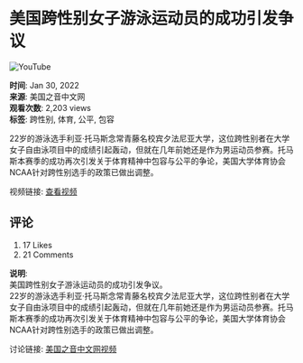 # 美国跨性别女子游泳运动员的成功引发争议

![YouTube](https://yt3.ggpht.com/ytc/AIdro_kt8QIg8uFJOgDEqHhiWDb58CoMysrCsENSuMq27JZG8RYd=s48-c-k-c0x00ffffff-no-rj)

**时间**: Jan 30, 2022  
**来源**: 美国之音中文网  
**观看次数**: 2,203 views  
**标签**: 跨性别, 体育, 公平, 包容  

22岁的游泳选手利亚·托马斯念常青藤名校宾夕法尼亚大学，这位跨性别者在大学女子自由泳项目中的成绩引起轰动，但就在几年前她还是作为男运动员参赛。托马斯本赛季的成功再次引发关于体育精神中包容与公平的争论，美国大学体育协会NCAA针对跨性别选手的政策已做出调整。  

视频链接: [查看视频](https://www.voachinese.com/a/voachinese-transgender-swimmer-20220130/6419024.html)  

## 评论
1. 17 Likes  
2. 21 Comments  

**说明**:   
美国跨性别女子游泳运动员的成功引发争议。  
22岁的游泳选手利亚·托马斯念常青藤名校宾夕法尼亚大学，这位跨性别者在大学女子自由泳项目中的成绩引起轰动，但就在几年前她还是作为男运动员参赛。托马斯本赛季的成功再次引发关于体育精神中包容与公平的争论，美国大学体育协会NCAA针对跨性别选手的政策已做出调整。  

讨论链接: [美国之音中文网视频](https://www.voachinese.com/a/voachinese-transgender-swimmer-20220130/6419024.html)